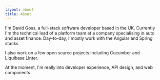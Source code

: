 ```yaml
---
layout: about
title: About
---
```


I'm David Goss, a full-stack software developer based in the UK. Currently I'm the technical lead of a platform team at a company specialising in auto and asset finance. Day-to-day, I mostly work with the Angular and Spring stacks.

I also work on a few open source projects including Cucumber and Liquibase Linter.

At the moment, I'm really into developer experience, API design, and web components.
